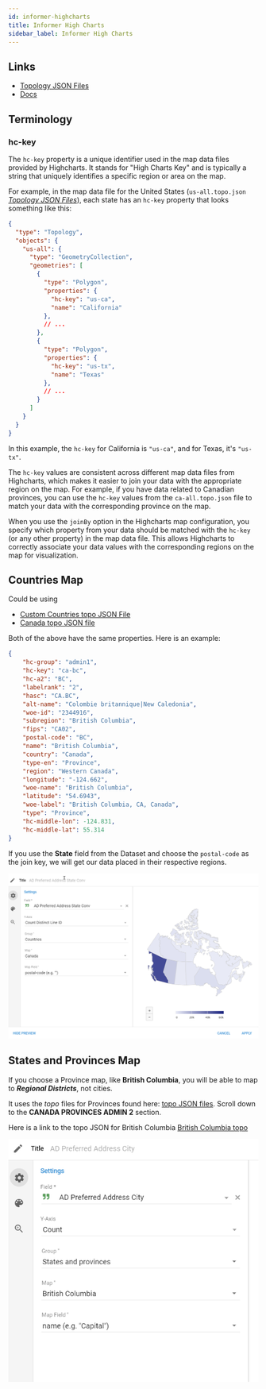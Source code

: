 ```yaml
---
id: informer-highcharts
title: Informer High Charts
sidebar_label: Informer High Charts
---
```


## Links

- [Topology JSON Files](https://code.highcharts.com/mapdata/)
- [Docs](https://www.highcharts.com/docs/maps/map-series)



## Terminology

### hc-key

The `hc-key` property is a unique identifier used in the map data files provided by Highcharts. It stands for "High Charts Key" and is typically a string that uniquely identifies a specific region or area on the map.

For example, in the map data file for the United States (`us-all.topo.json` *[Topology JSON Files](https://code.highcharts.com/mapdata/)*), each state has an `hc-key` property that looks something like this:

```json
{
  "type": "Topology",
  "objects": {
    "us-all": {
      "type": "GeometryCollection",
      "geometries": [
        {
          "type": "Polygon",
          "properties": {
            "hc-key": "us-ca",
            "name": "California"
          },
          // ...
        },
        {
          "type": "Polygon",
          "properties": {
            "hc-key": "us-tx",
            "name": "Texas"
          },
          // ...
        }
      ]
    }
  }
}
```

In this example, the `hc-key` for California is `"us-ca"`, and for Texas, it's `"us-tx"`.

The `hc-key` values are consistent across different map data files from Highcharts, which makes it easier to join your data with the appropriate region on the map. For example, if you have data related to Canadian provinces, you can use the `hc-key` values from the `ca-all.topo.json` file to match your data with the corresponding province on the map.

When you use the `joinBy` option in the Highcharts map configuration, you specify which property from your data should be matched with the `hc-key` (or any other property) in the map data file. This allows Highcharts to correctly associate your data values with the corresponding regions on the map for visualization.



## Countries Map

Could be using 

- [Custom Countries topo JSON File](https://code.highcharts.com/mapdata/custom/usa-and-canada.topo.json)
- [Canada topo JSON file](https://code.highcharts.com/mapdata/countries/ca/ca-all.topo.json)

Both of the above have the same properties.  Here is an example:

```json
{
    "hc-group": "admin1",
    "hc-key": "ca-bc",
    "hc-a2": "BC",
    "labelrank": "2",
    "hasc": "CA.BC",
    "alt-name": "Colombie britannique|New Caledonia",
    "woe-id": "2344916",
    "subregion": "British Columbia",
    "fips": "CA02",
    "postal-code": "BC",
    "name": "British Columbia",
    "country": "Canada",
    "type-en": "Province",
    "region": "Western Canada",
    "longitude": "-124.662",
    "woe-name": "British Columbia",
    "latitude": "54.6943",
    "woe-label": "British Columbia, CA, Canada",
    "type": "Province",
    "hc-middle-lon": -124.831,
    "hc-middle-lat": 55.314
}
```

If you use the **State** field from the Dataset and choose the `postal-code` as the join key, we will get our data placed in their respective regions.

![image-20240401135727889](images/informer-highcharts-001.png)

## States and Provinces Map

If you choose a Province map, like **British Columbia**, you will be able to map to ***Regional Districts***, not cities.

It uses the *topo* files for Provinces found here: [topo JSON files](https://code.highcharts.com/mapdata/).  Scroll down to the **CANADA PROVINCES ADMIN 2** section.

Here is a link to the topo JSON for British Columbia [British Columbia topo](https://code.highcharts.com/mapdata/countries/ca/ca-bc-all.topo.json)

![image-20240401140813224](images/informer-highcharts-002.png)
